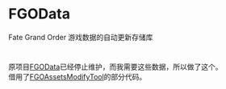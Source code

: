 # FGOData
Fate Grand Order 游戏数据的自动更新存储库
# 
原项目[FGOData](https://github.com/xiaoheimaoo/FGOData)已经停止维护，而我需要这些数据，所以做了这个。</br>
借用了[FGOAssetsModifyTool](https://github.com/nishuoshenme/FGOAssetsModifyTool)的部分代码。
